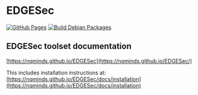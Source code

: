 # EDGESec
[![GitHub Pages](https://github.com/nqminds/EDGESec/actions/workflows/docs.yml/badge.svg)](https://github.com/nqminds/EDGESec/actions/workflows/docs.yml)
[![Build Debian Packages](https://github.com/nqminds/EDGESec/actions/workflows/create-debs.yml/badge.svg)](https://github.com/nqminds/EDGESec/actions/workflows/create-debs.yml)

## EDGESec toolset documentation

[https://nqminds.github.io/EDGESec](https://nqminds.github.io/EDGESec/)

This includes installation instructions at: [https://nqminds.github.io/EDGESec/docs/installation](https://nqminds.github.io/EDGESec/docs/installation)

